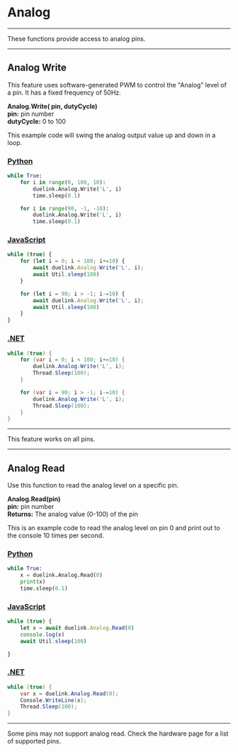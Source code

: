# Analog

---

These functions provide access to analog pins. 

---

## Analog Write

This feature uses software-generated PWM to control the "Analog" level of a pin. It has a fixed frequency of 50Hz.

**Analog.Write( pin, dutyCycle)**<br>
**pin:** pin number<br>
**dutyCycle:** 0 to 100

This example code will swing the analog output value up and down in a loop.

### [Python](#tab/py)
```python
while True:
	for i in range(0, 100, 10):
		duelink.Analog.Write('L', i)
		time.sleep(0.1)

	for i in range(90, -1, -10):
		duelink.Analog.Write('L', i)
		time.sleep(0.1)
```



### [JavaScript](#tab/js)

```js
while (true) {
	for (let i = 0; i < 100; i+=10) {
		await duelink.Analog.Write('L', i);
		await Util.sleep(100)
	}

	for (let i = 90; i > -1; i-=10) {
		await duelink.Analog.Write('L', i);
		await Util.sleep(100)
	}
}
```

### [.NET](#tab/net)

```cs
while (true) {
	for (var i = 0; i < 100; i+=10) {
		duelink.Analog.Write('L', i);
		Thread.Sleep(100);
	}

	for (var i = 90; i > -1; i-=10) {
		duelink.Analog.Write('L', i);
		Thread.Sleep(100);
	}
}
```

---

This feature works on all pins.

---

## Analog Read

Use this function to read the analog level on a specific pin.

**Analog.Read(pin)**<br>
**pin:** pin number <br>
**Returns:** The analog value (0-100) of the pin 

This is an example code to read the analog level on pin 0 and print out to the console 10 times per second.

### [Python](#tab/py)
```python
while True:
	x = duelink.Analog.Read(0)
	print(x)
	time.sleep(0.1)
```

### [JavaScript](#tab/js)
```js
while (true) {
	let x = await duelink.Analog.Read(0)
	console.log(x)
	await Util.sleep(100)

}

```

### [.NET](#tab/net)
```cs
while (true) {
	var x = duelink.Analog.Read(0);
	Console.WriteLine(x);
	Thread.Sleep(100);
}
```

---

Some pins may not support analog read. Check the hardware page for a list of supported pins.